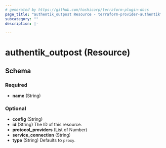 ```yaml
---
# generated by https://github.com/hashicorp/terraform-plugin-docs
page_title: "authentik_outpost Resource - terraform-provider-authentik"
subcategory: ""
description: |-
  
---
```


# authentik_outpost (Resource)





<!-- schema generated by tfplugindocs -->
## Schema

### Required

- **name** (String)

### Optional

- **config** (String)
- **id** (String) The ID of this resource.
- **protocol_providers** (List of Number)
- **service_connection** (String)
- **type** (String) Defaults to `proxy`.



